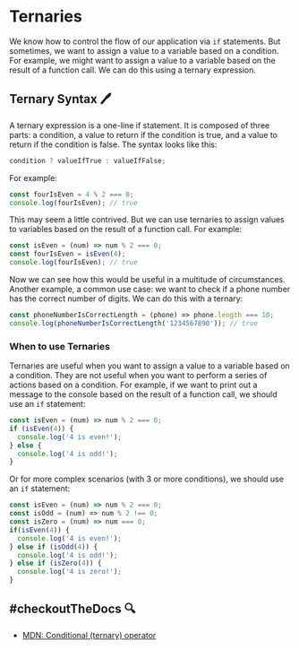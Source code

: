 # Ternaries
We know how to control the flow of our application via `if` statements.  But sometimes, we want to assign a value to a variable based on a condition.  For example, we might want to assign a value to a variable based on the result of a function call.  We can do this using a ternary expression.

## Ternary Syntax 🖊
A ternary expression is a one-line if statement.  It is composed of three parts: a condition, a value to return if the condition is true, and a value to return if the condition is false.  The syntax looks like this:
```js
condition ? valueIfTrue : valueIfFalse;
```
For example:
```js
const fourIsEven = 4 % 2 === 0;
console.log(fourIsEven); // true
```
This may seem a little contrived. But we can use ternaries to assign values to variables based on the result of a function call.  For example:
```js
const isEven = (num) => num % 2 === 0;
const fourIsEven = isEven(4);
console.log(fourIsEven); // true
```
Now we can see how this would be useful in a multitude of circumstances. Another example, a common use case: we want to check if a phone number has the correct number of digits.  We can do this with a ternary:

```js
const phoneNumberIsCorrectLength = (phone) => phone.length === 10;
console.log(phoneNumberIsCorrectLength('1234567890')); // true
```

### When to use Ternaries
Ternaries are useful when you want to assign a value to a variable based on a condition.  They are not useful when you want to perform a series of actions based on a condition.  For example, if we want to print out a message to the console based on the result of a function call, we should use an `if` statement:
```js
const isEven = (num) => num % 2 === 0;
if (isEven(4)) {
  console.log('4 is even!');
} else {
  console.log('4 is odd!');
}
```

Or for more complex scenarios (with 3 or more conditions), we should use an `if` statement:
```js
const isEven = (num) => num % 2 === 0;
const isOdd = (num) => num % 2 !== 0;
const isZero = (num) => num === 0;
if(isEven(4)) {
  console.log('4 is even!');
} else if (isOdd(4)) {
  console.log('4 is odd!');
} else if (isZero(4)) {
  console.log('4 is zero!');
}
```

## #checkoutTheDocs 🔍
- [MDN: Conditional (ternary) operator](https://developer.mozilla.org/en-US/docs/Web/JavaScript/Reference/Operators/Conditional_Operator)
